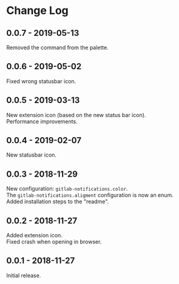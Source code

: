 # Change Log

## 0.0.7 - 2019-05-13
Removed the command from the palette.

## 0.0.6 - 2019-05-02
Fixed wrong statusbar icon.

## 0.0.5 - 2019-03-13
New extension icon (based on the new status bar icon).  
Performance improvements.

## 0.0.4 - 2019-02-07
New statusbar icon.

## 0.0.3 - 2018-11-29
New configuration: `gitlab-notifications.color`.  
The `gitlab-notifications.aligment` configuration is now an enum.  
Added installation steps to the "readme".  

## 0.0.2 - 2018-11-27
Added extension icon.  
Fixed crash when opening in browser.

## 0.0.1 - 2018-11-27
Initial release.
